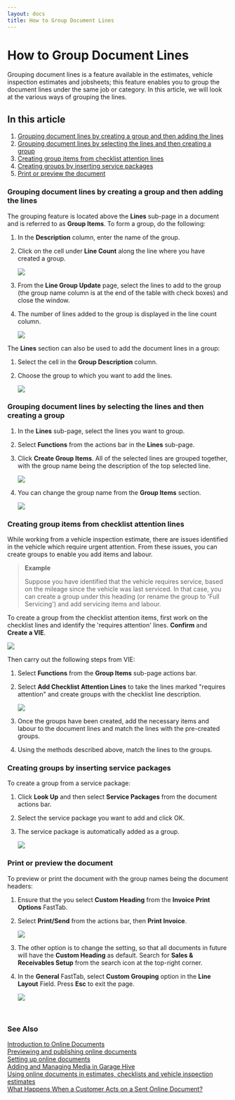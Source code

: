 ```yaml
---
layout: docs
title: How to Group Document Lines
---
```


# How to Group Document Lines
Grouping document lines is a feature available in the estimates, vehicle inspection estimates and jobsheets; this feature enables you to group the document lines under the same job or category. In this article, we will look at the various ways of grouping the lines.

## In this article
1. [Grouping document lines by creating a group and then adding the lines](#grouping-document-lines-by-creating-a-group-and-then-adding-the-lines)
2. [Grouping document lines by selecting the lines and then creating a group](#grouping-document-lines-by-selecting-the-lines-and-then-creating-a-group)
3. [Creating group items from checklist attention lines](#creating-group-items-from-checklist-attention-lines)
4. [Creating groups by inserting service packages](#creating-groups-by-inserting-service-packages)
5. [Print or preview the document](#print-or-preview-the-document)


### Grouping document lines by creating a group and then adding the lines
The grouping feature is located above the **Lines** sub-page in a document and is referred to as **Group Items**. To form a group, do the following:
1. In the **Description** column, enter the name of the group.
2. Click on the cell under **Line Count** along the line where you have created a group.

    ![](media/garagehive-group-items1.gif)

3. From the **Line Group Update** page, select the lines to add to the group (the group name column is at the end of the table with check boxes) and close the window.
4. The number of lines added to the group is displayed in the line count column.

    ![](media/garagehive-group-items2.gif)

The **Lines** section can also be used to add the document lines in a group:
1. Select the cell in the **Group Description** column.
2. Choose the group to which you want to add the lines.

    ![](media/garagehive-group-items3.gif)

### Grouping document lines by selecting the lines and then creating a group
1. In the **Lines** sub-page, select the lines you want to group.
2. Select **Functions** from the actions bar in the **Lines** sub-page.
3. Click **Create Group Items**. All of the selected lines are grouped together, with the group name being the description of the top selected line.

   ![](media/garagehive-group-items4.gif)

4. You can change the group name from the **Group Items** section.

    ![](media/garagehive-group-items5.gif)

### Creating group items from checklist attention lines
While working from a vehicle inspection estimate, there are issues identified in the vehicle which require urgent attention. From these issues, you can create groups to enable you add items and labour. 

> **Example**
>
> Suppose you have identified that the vehicle requires service, based on the mileage since the vehicle was last serviced. In that case, you can create a group under this heading (or rename the group to 'Full Servicing') and add servicing items and labour.


To create a group from the checklist attention items, first work on the checklist lines and identify the 'requires attention' lines. **Confirm** and **Create a VIE**. 

![](media/garagehive-group-items6.gif)

Then carry out the following steps from VIE:
1. Select **Functions** from the **Group Items** sub-page actions bar.
2. Select **Add Checklist Attention Lines** to take the lines marked "requires attention" and create groups with the checklist line description.

    ![](media/garagehive-group-items7.gif)

3. Once the groups have been created, add the necessary items and labour to the document lines and match the lines with the pre-created groups.
4. Using the methods described above, match the lines to the groups.

### Creating groups by inserting service packages
To create a group from a service package:
1. Click **Look Up** and then select **Service Packages** from the document actions bar.
2. Select the service package you want to add and click OK.
3. The service package is automatically added as a group.

    ![](media/garagehive-group-items8.gif)

### Print or preview the document
To preview or print the document with the group names being the document headers:
1. Ensure that the you select **Custom Heading** from the **Invoice Print Options** FastTab.
2. Select **Print/Send** from the actions bar, then **Print Invoice**.

    ![](media/garagehive-group-items9.gif)

3. The other option is to change the setting, so that all documents in future will have the **Custom Heading** as default. Search for **Sales & Receivables Setup** from the search icon at the top-right corner.
4. In the **General** FastTab, select **Custom Grouping** option in the **Line Layout** Field. Press **Esc** to exit the page.

   ![](media/garagehive-group-items10.gif)

<br>

### **See Also**

[Introduction to Online Documents](garagehive-online-documents-introduction.html) \
[Previewing and publishing online documents](garagehive-online-documents-previewing-and-publishing-online-documents.html) \
[Setting up online documents](garagehive-online-documents-setting-up-online-documents.html) \
[Adding and Managing Media in Garage Hive](garagehive-online-documents-adding-and-managing-media.html) \
[Using online documents in estimates, checklists and vehicle inspection estimates](garagehive-online-documents-using-online-documents-in-estimates-checklists-and-vehicle-inspection-estimates.html) \
[What Happens When a Customer Acts on a Sent Online Document?](garagehive-online-documents-what-happens-for-customers-actions.html)
